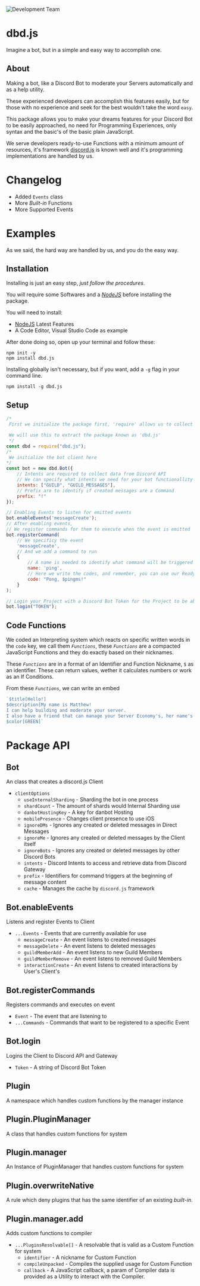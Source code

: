 ![Development Team](https://cdn.discordapp.com/banners/773352845738115102/dda8de5075c9e54067feca72bf38546e.png?size=4096)

# dbd.js
 Imagine a bot, but in a simple and easy way to accomplish one.

## About
Making a bot, like a Discord Bot to moderate your Servers automatically and as a help utility. 

These experienced developers can accomplish this features easily, but for those with no experience and seek for the best wouldn't take the word `easy`.

This package allows you to make your dreams features for your Discord Bot to be easily approached, no need for Programming Experiences, only syntax and the basic's of the basic plain JavaScript.

We serve developers ready-to-use Functions with a minimum amount of resources, it's framework [discord.js](https://github.com/discordjs/discord.js) is known well and it's programming implementations are handled by us.

# Changelog
- Added `Events` class
- More *Built-in* Functions
- More Supported Events

# Examples
As we said, the hard way are handled by us, and you do the easy way.

## Installation
Installing is just an easy step, *just follow the procedures*.

You will require some Softwares and a *[NodeJS](https://nodejs.org)* before installing the package. 

You will need to install:

- [NodeJS](https://nodejs.org) Latest Features
- A Code Editor, Visual Studio Code as example

After done doing so, open up your terminal and follow these:

```
npm init -y
npm install dbd.js
```
Installing globally isn't necessary, but if you want, add a `-g` flag in your command line.
```
npm install -g dbd.js
```
## Setup
```js
/*
 First we initialize the package first, 'require' allows us to collect modules from other Files and Packages.

 We will use this to extract the package known as 'dbd.js'
 */
const dbd = require("dbd.js");
/*
 We initialize the bot client here
*/
const bot = new dbd.Bot({
    // Intents are required to collect data from Discord API
    // We can specify what intents we need for your bot functionallity's
    intents: ["GUILD", "GUILD_MESSAGES"],
    // Prefix are to identify if created messages are a Command
    prefix: "!"
});

// Enabling Events to listen for emitted events
bot.enableEvents('messageCreate');
// After enabling events,
// We register commands for them to execute when the event is emitted
bot.registerCommand(
    // We specificy the event
    'messageCreate',
    // And we add a command to run
    {
        // A name is needed to identify what command will be triggered
        name: 'ping',
        // Here we write the codes, and remember, you can use our Ready-to-use Functions
        code: "Pong, $pingms!"
    }
);

// Login your Project with a Discord Bot Token for the Project to be able to interact with your Bot
bot.login("TOKEN");
```

## Code Functions
We coded an Interpreting system which reacts on specific written words in the `code` key, we call them *`Functions`*, these *`Functions`* are a compacted JavaScript Functions and they do exactly based on their nicknames.

These *`Functions`* are in a format of an Identifier and Function Nickname, `$` as an identifier. These can return values, wether it calculates numbers or work as an If Conditions.

From these *`Functions`*, we can write an embed
```js
`$title[Hello!]
$description[My name is Matthew!
I can help building and moderate your server.
I also have a friend that can manage your Server Economy's, her name's Liz.]
$color[GREEN]`
```

# Package API
## Bot
An class that creates a discord.js Client
- `clientOptions`
    - `useInternalSharding` - Sharding the bot in one process
    - `shardCount` - The amount of shards would Internal Sharding use
    - `danbotHostingKey` - A key for danbot Hosting
    - `mobilePresence` - Changes client presence to use iOS
    - `ignoreDMs` - Ignores any created or deleted messages in Direct Messages
    - `ignoreMe` - Ignores any created or deleted messages by the Client itself
    - `ignoreBots` - Ignores any created or deleted messages by other Discord Bots
    - `intents` - Discord Intents to access and retrieve data from Discord Gateway
    - `prefix` - Identifiers for command triggers at the beginning of message content
    - `cache` - Manages the cache by `discord.js` framework
## Bot.enableEvents
Listens and register Events to Client
- `...Events` - Events that are currently available for use
    - `messageCreate` - An event listens to created messages
    - `messageDelete` - An event listens to deleted messages
    - `guildMemberAdd` - An event listens to new Guild Members
    - `guildMemberRemove` - An event listens to removed Guild Members
    - `interactionCreate` - An event listens to created interactions by User's Client's
## Bot.registerCommands
Registers commands and executes on event
- `Event` - The event that are listening to
- `...Commands` - Commands that want to be registered to a specific Event
## Bot.login
Logins the Client to Discord API and Gateway
- `Token` - A string of Discord Bot Token

## Plugin
A namespace which handles custom functions by the manager instance
## Plugin.PluginManager
A class that handles custom functions for system
## Plugin.manager
An Instance of PluginManager that handles custom functions for system
## Plugin.overwriteNative
A rule which deny plugins that has the same identifier of an existing *built-in*.
## Plugin.manager.add
Adds custom functions to compiler
- `...PluginsResolvable[]` - A resolvable that is valid as a Custom Function for system
    - `identifier` - A nickname for Custom Function
    - `compileUnpacked` - Compiles the supplied usage for Custom Function
    - `callback` - A JavaScript callback, a param of Compiler data is provided as a Utility to interact with the Compiler. 
